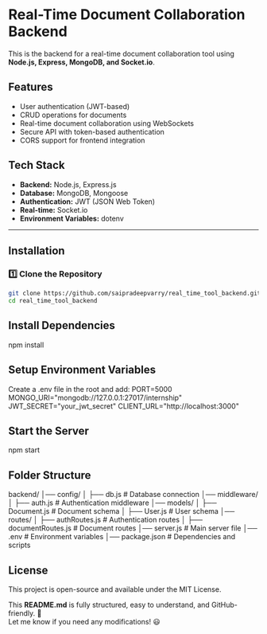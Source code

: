 # Real-Time Document Collaboration Backend

This is the backend for a real-time document collaboration tool using **Node.js, Express, MongoDB, and Socket.io**.

## Features
- User authentication (JWT-based)
- CRUD operations for documents
- Real-time document collaboration using WebSockets
- Secure API with token-based authentication
- CORS support for frontend integration

## Tech Stack
- **Backend:** Node.js, Express.js
- **Database:** MongoDB, Mongoose
- **Authentication:** JWT (JSON Web Token)
- **Real-time:** Socket.io
- **Environment Variables:** dotenv

---

## Installation

### 1️⃣ Clone the Repository
```sh
git clone https://github.com/saipradeepvarry/real_time_tool_backend.git
cd real_time_tool_backend
```

## Install Dependencies
npm install

## Setup Environment Variables
Create a .env file in the root and add:
PORT=5000
MONGO_URI="mongodb://127.0.0.1:27017/internship"
JWT_SECRET="your_jwt_secret"
CLIENT_URL="http://localhost:3000"

##  Start the Server
npm start

## Folder Structure

backend/
│── config/
│   ├── db.js          # Database connection
│── middleware/
│   ├── auth.js        # Authentication middleware
│── models/
│   ├── Document.js    # Document schema
│   ├── User.js        # User schema
│── routes/
│   ├── authRoutes.js  # Authentication routes
│   ├── documentRoutes.js # Document routes
│── server.js          # Main server file
│── .env               # Environment variables
│── package.json       # Dependencies and scripts

## License
This project is open-source and available under the MIT License.


This **README.md** is fully structured, easy to understand, and GitHub-friendly. 🚀  
Let me know if you need any modifications! 😃

